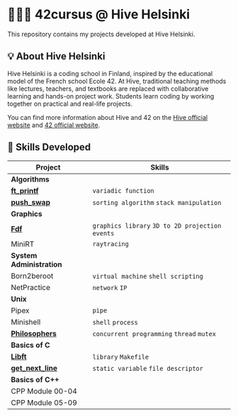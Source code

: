 # 👨🏻‍💻 42cursus @ Hive Helsinki

This repository contains my projects developed at Hive Helsinki.

## 💡 About Hive Helsinki

Hive Helsinki is a coding school in Finland, inspired by the educational model of the French school Ecole 42. At Hive, traditional teaching methods like lectures, teachers, and textbooks are replaced with collaborative learning and hands-on project work. Students learn coding by working together on practical and real-life projects.

You can find more information about Hive and 42 on the [Hive official website](https://www.hive.fi/en/) and [42 official website](https://42.fr/en/homepage/).

## 🚀 Skills Developed

| Project                                | Skills                                             |
| -------------------------------------- | -------------------------------------------------- |
| **Algorithms**         															          |
| [**ft_printf**](./42cursus-ft_printf)  | `variadic function`                                |
| [**push_swap**](./42cursus-push_swap)  | `sorting algorithm` `stack manipulation`           |
| **Graphics**         															              |
| [**Fdf**](./42cursus-fdf)              | `graphics library` `3D to 2D projection` `events`  |
| MiniRT                                 | `raytracing`                                       |
| **System Administration**         					                        		      |
| Born2beroot					         | `virtual machine` `shell scripting`	              |
| NetPractice                            | `network` `IP`                                     |
| **Unix**         												            			      |
| Pipex                                  | `pipe`                                             |
| Minishell                              | `shell` `process`                                  |
| [**Philosophers**](./42cursus-philo)   | `concurrent programming` `thread` `mutex`          |
| **Basics of C**         															          |
| [**Libft**](./42cursus-libft)          | `library` `Makefile`                               |
| [**get_next_line**](./42cursus-gnl)    | `static variable` `file descriptor`                |
| **Basics of C++**         															      |
| CPP Module 00-04                       |                                                    |
| CPP Module 05-09                       |                                                    |